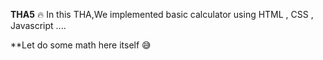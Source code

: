 **THA5** :fire:
In this THA,We implemented basic calculator using HTML , CSS , Javascript ....

**Let do some math here itself :sweat_smile:
